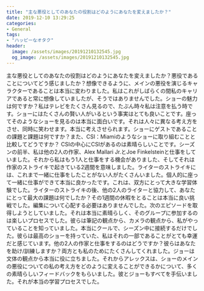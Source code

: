 ```yaml
---
title: "主な悪役としてのあなたの役割はどのようにあなたを変えましたか？"
date: 2019-12-10 13:29:25
categories:
- General
tags:
- "ハッピーなオタク"
header:
  image: /assets/images/20191210132545.jpg
  og_image: /assets/images/20191210132545.jpg
---
```


主な悪役としてのあなたの役割はどのようにあなたを変えましたか？悪役であることについてどう感じましたか？想像できるように、メインの悪役を演じるキャラクターであることは本当に変わりました。私はこれがしばらくの間私のキャリアであると常に想像していましたが、そうではありませんでした。ショーの魅力は何ですか？私はテレビをたくさん見るので、たぶん時々私は注意を払う時です。ショーにはたくさんの賢い人がいるという事実はとても良いことです。座ってそのようなショーを見るのは本当に面白いです。それは人々に異なる考え方をさせ、同時に笑わせます。本当に考えさせられます。ショーにゲストであることの課題と課題は何ですか？また、CSI：Miamiのようなショーに取り組むことと比較してどうですか？ CSIの中心にCSIがあるのは素晴らしいことです。シーズンの前半、私は他の2人の作家、Alex Mallari Jr.とJoe Finkelsteinと仕事をしていました。それから私はもう1人と仕事をする機会がありました、そしてそれは作家のストライキで起きている2週間を意味しました。ライターのストライキには、これまで一緒に仕事をしたことがない人がたくさんいました。個人的に座って一緒に仕事ができて本当に良かったです。これは、双方にとって大きな学習体験でした。ライターのストライキの後、他の2人のライターと協力して、あなたにとって最大の課題は何でしたか？その1週間の休暇をとることは本当に良い挑戦でした。編集について心配する必要はありませんでした。次のエピソードを取得しようとしていました。それは本当に素晴らしく、そのグループに参加するのは楽しいプロセスでした。彼らは筆記の観点から、カメラの観点から、私がやっていることを知っていました。本当にクールで、シーズン中に接続するだけでした。彼らは最高のショーを持っていた、私はそれの一部であることがとても幸運だと感じています。他の2人の作家と仕事をするのはどうですか？彼らはあなたを助け/訓練しますか？両方とも私のためにたくさんしてくれました。ジョーは文体の観点から本当に役に立ちました。それからアレックスは、ショーのメインの悪役についての私の考え方をどのように変えることができるかについて、多くの素晴らしいフィードバックをもらいました。彼とジョーもすべてを手伝いました。それが本当の学習プロセスでした。
